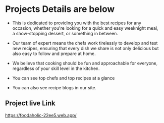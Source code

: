 # Projects Details are below

* This is dedicated to providing you with the best recipes for any occasion, whether you're looking for a quick and easy weeknight meal, a show-stopping dessert, or something in between. 

* Our team of expert means the chefs work tirelessly to develop and test new recipes, ensuring that every dish we share is not only delicious but also easy to follow and prepare at home. 

* We believe that cooking should be fun and approachable for everyone, regardless of your skill level in the kitchen. 

* You can see top chefs and top recipes at a glance

* You can also see recipe blogs in our site.

## Project live Link
https://foodaholic-22ee5.web.app/